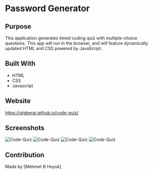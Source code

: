 # Password Generator

## Purpose
This application generates timed coding quiz with multiple-choice questions. This app will run in the browser, and will feature dynamically updated HTML and CSS powered by JavaScript.

## Built With
* HTML
* CSS
* Javascript

## Website
https://glgberat.github.io/code-quiz/

## Screenshots
![Code-Quiz](https://github.com/glgberat.io/code-quiz/screenshots0.png)
![Code-Quiz](https://github.com/glgberat.io/code-quiz/screenshots1.png)
![Code-Quiz](https://github.com/glgberat.io/code-quiz/screenshots2.png)
![Code-Quiz](https://github.com/glgberat.io/code-quiz/screenshots3.png)


## Contribution
Made by [Mehmet B Huyuk]